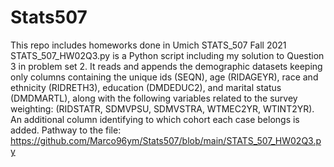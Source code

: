 # Stats507
This repo includes homeworks done in Umich STATS_507 Fall 2021
STATS_507_HW02Q3.py is a Python script including my solution to Question 3 in problem set 2. 
It reads and appends the demographic datasets keeping only columns containing the unique ids (SEQN), age (RIDAGEYR), race and ethnicity (RIDRETH3), education (DMDEDUC2), and marital status (DMDMARTL), along with the following variables related to the survey weighting: (RIDSTATR, SDMVPSU, SDMVSTRA, WTMEC2YR, WTINT2YR). An additional column identifying to which cohort each case belongs is added. 
Pathway to the file: 
https://github.com/Marco96ym/Stats507/blob/main/STATS_507_HW02Q3.py 

